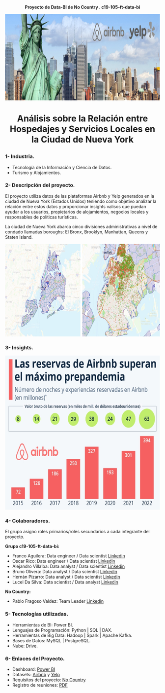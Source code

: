 **<p align="center">Proyecto de Data-BI de No Country . c19-105-ft-data-bi</p>**

<img src="Photo\nueva_york.jpg" width="1010" height="280">

#  **<p align="center">Análisis sobre la Relación entre Hospedajes y Servicios Locales en la Ciudad de Nueva York</p>**


### **1- Industria.**
- Tecnología de la Información y Ciencia de Datos.
- Turismo y Alojamientos.


### **2- Descripción del proyecto.**
El proyecto utiliza datos de las plataformas Airbnb y Yelp generados en la ciudad de Nueva York (Estados Unidos) teniendo como objetivo analizar la relación entre estos datos y proporcionar insights valisos que puedan ayudar a los usuarios, propietarios de alojamientos, negocios locales y responsables de políticas turísticas. 

La ciudad de Nueva York abarca cinco divisiones administrativas a nivel de condado llamadas boroughs: El Bronx, Brooklyn, Manhattan, Queens y Staten Island.

<img src="Photo\mapsNY.jpg" width="1010" height="300">

### **3- Insights.**

<img src="Photo\dato_airbnb.jpg" width="1010" height="500">

### **4- Colaboradores.**
El grupo asigno roles primarios/roles secundarios a cada integrante del proyecto.

**Grupo c19-105-ft-data-bi:**
  - Franco Aguilera:  Data engineer / Data scientist [Linkedin](https://www.linkedin.com/in/franco-aguilera-0686ba255/)
  - Oscar Rico:  Data engineer / Data scientist [Linkedin](https://www.linkedin.com/in/orr21/)
  - Alejandro Villalba: Data analyst / Data scientist [Linkedin](https://www.linkedin.com/in/alevillalba/) 
  - Bruno Olivera: Data analyst / Data scientist [Linkedin](https://www.linkedin.com/in/bruno-olivera-6837a5196/)
  - Hernán Pizarro: Data analyst / Data scientist [Linkedin](https://www.linkedin.com/in/hern%C3%A1n-pizarro-683679268/)
  - Lucel Da Silva: Data scientist / Data analyst [Linkedin](https://www.linkedin.com/in/luceldasilva/) 

**No Country:**
 - Pablo Fragoso Valdez: Team Leader [Linkedin]()


### **5- Tecnologías utilizadas.**
- Herramientas de BI: Power BI.
- Lenguajes de Programación: Python | SQL | DAX.
- Herramientas de Big Data: Hadoop | Spark | Apache Kafka.
- Bases de Datos: MySQL | PostgreSQL.
- Nube: Drive.


### **6- Enlaces del Proyecto.**
- Dashboard: [Power BI]()
- Datasets: [Airbnb](https://insideairbnb.com/) y [Yelp](https://www.yelp.com/dataset)
- Requisitos del proyecto: [No Country](https://drive.google.com/drive/folders/1kH9YZNrl84T8EldJYO_1q81jJXVeh6aq)
- Registro de reuniones: [PDF](https://github.com/No-Country-simulation/c19-105-ft-data-bi/blob/main/Actividades%20semanales.pdf)
